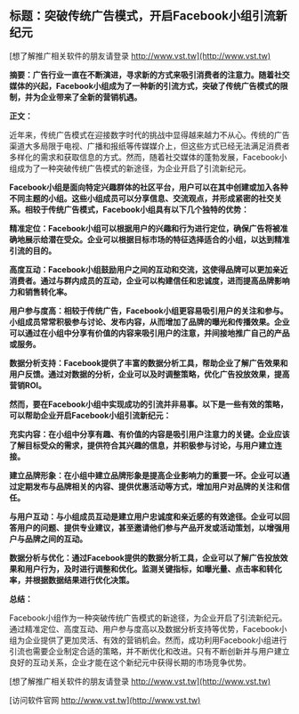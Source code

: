 ## **标题：突破传统广告模式，开启Facebook小组引流新纪元**

[想了解推广相关软件的朋友请登录 http://www.vst.tw](http://www.vst.tw)

**摘要：广告行业一直在不断演进，寻求新的方式来吸引消费者的注意力。随着社交媒体的兴起，Facebook小组成为了一种新的引流方式，突破了传统广告模式的限制，并为企业带来了全新的营销机遇。**

**正文：**

近年来，传统广告模式在迎接数字时代的挑战中显得越来越力不从心。传统的广告渠道大多局限于电视、广播和报纸等传媒媒介上，但这些方式已经无法满足消费者多样化的需求和获取信息的方式。然而，随着社交媒体的蓬勃发展，Facebook小组成为了一种突破传统广告模式的新途径，为企业开启了引流新纪元。

**Facebook小组是面向特定兴趣群体的社区平台，用户可以在其中创建或加入各种不同主题的小组。这些小组成员可以分享信息、交流观点，并形成紧密的社交关系。相较于传统广告模式，Facebook小组具有以下几个独特的优势：**

**精准定位：Facebook小组可以根据用户的兴趣和行为进行定位，确保广告将被准确地展示给潜在受众。企业可以根据目标市场的特征选择适合的小组，以达到精准引流的目的。**

**高度互动：Facebook小组鼓励用户之间的互动和交流，这使得品牌可以更加亲近消费者。通过与群内成员的互动，企业可以构建信任和忠诚度，进而提高品牌影响力和销售转化率。**

**用户参与度高：相较于传统广告，Facebook小组更容易吸引用户的关注和参与。小组成员常常积极参与讨论、发布内容，从而增加了品牌的曝光和传播效果。企业可以通过在小组中分享有价值的内容来吸引用户的注意，并间接地推广自己的产品或服务。**

**数据分析支持：Facebook提供了丰富的数据分析工具，帮助企业了解广告效果和用户反馈。通过对数据的分析，企业可以及时调整策略，优化广告投放效果，提高营销ROI。**

**然而，要在Facebook小组中实现成功的引流并非易事。以下是一些有效的策略，可以帮助企业开启Facebook小组引流新纪元：**

**充实内容：在小组中分享有趣、有价值的内容是吸引用户注意力的关键。企业应该了解目标受众的需求，提供符合其兴趣的信息，并积极参与讨论，与用户建立连接。**

**建立品牌形象：在小组中建立品牌形象是提高企业影响力的重要一环。企业可以通过定期发布与品牌相关的内容、提供优惠活动等方式，增加用户对品牌的关注和信任。**

**与用户互动：与小组成员互动是建立用户忠诚度和亲近感的有效途径。企业可以回答用户的问题、提供专业建议，甚至邀请他们参与产品开发或活动策划，以增强用户与品牌之间的互动。**

**数据分析与优化：通过Facebook提供的数据分析工具，企业可以了解广告投放效果和用户行为，及时进行调整和优化。监测关键指标，如曝光量、点击率和转化率，并根据数据结果进行优化决策。**

**总结：**

Facebook小组作为一种突破传统广告模式的新途径，为企业开启了引流新纪元。通过精准定位、高度互动、用户参与度高以及数据分析支持等优势，Facebook小组为企业提供了更加灵活、有效的营销机会。然而，成功利用Facebook小组进行引流也需要企业制定合适的策略，并不断优化和改进。只有不断创新并与用户建立良好的互动关系，企业才能在这个新纪元中获得长期的市场竞争优势。

[想了解推广相关软件的朋友请登录 http://www.vst.tw](http://www.vst.tw)


[访问软件官网 http://www.vst.tw](http://www.vst.tw)

